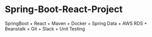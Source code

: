 # Spring-Boot-React-Project
SpringBoot + React + Maven + Docker + Spring Data + AWS RDS + Beanstalk + Git + Slack + Unit Testing
